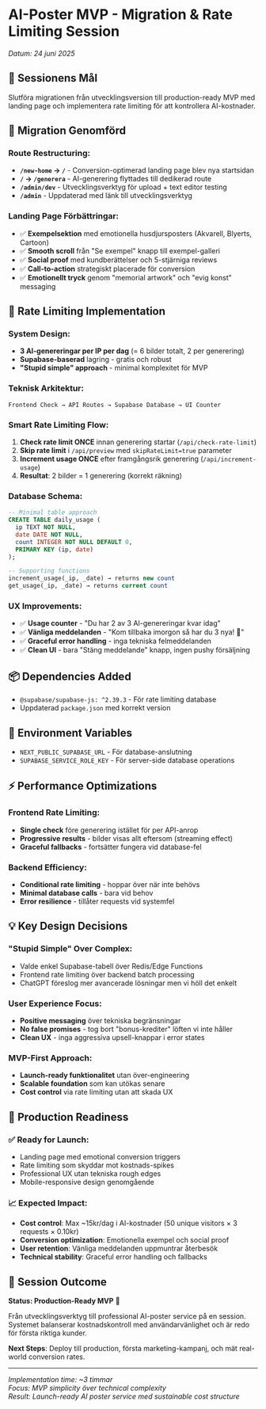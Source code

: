 # AI-Poster MVP - Migration & Rate Limiting Session
*Datum: 24 juni 2025*

## 🎯 Sessionens Mål
Slutföra migrationen från utvecklingsversion till production-ready MVP med landing page och implementera rate limiting för att kontrollera AI-kostnader.

## 🔄 Migration Genomförd

### **Route Restructuring:**
- **`/new-home` → `/`** - Conversion-optimerad landing page blev nya startsidan
- **`/` → `/generera`** - AI-generering flyttades till dedikerad route  
- **`/admin/dev`** - Utvecklingsverktyg för upload + text editor testing
- **`/admin`** - Uppdaterad med länk till utvecklingsverktyg

### **Landing Page Förbättringar:**
- ✅ **Exempelsektion** med emotionella husdjursposters (Akvarell, Blyerts, Cartoon)
- ✅ **Smooth scroll** från "Se exempel" knapp till exempel-galleri
- ✅ **Social proof** med kundberättelser och 5-stjärniga reviews
- ✅ **Call-to-action** strategiskt placerade för conversion
- ✅ **Emotionellt tryck** genom "memorial artwork" och "evig konst" messaging

## 🚦 Rate Limiting Implementation

### **System Design:**
- **3 AI-genereringar per IP per dag** (= 6 bilder totalt, 2 per generering)
- **Supabase-baserad** lagring - gratis och robust
- **"Stupid simple" approach** - minimal komplexitet för MVP

### **Teknisk Arkitektur:**
```
Frontend Check → API Routes → Supabase Database → UI Counter
```

### **Smart Rate Limiting Flow:**
1. **Check rate limit ONCE** innan generering startar (`/api/check-rate-limit`)
2. **Skip rate limit** i `/api/preview` med `skipRateLimit=true` parameter
3. **Increment usage ONCE** efter framgångsrik generering (`/api/increment-usage`)
4. **Resultat**: 2 bilder = 1 generering (korrekt räkning)

### **Database Schema:**
```sql
-- Minimal table approach
CREATE TABLE daily_usage (
  ip TEXT NOT NULL,
  date DATE NOT NULL,
  count INTEGER NOT NULL DEFAULT 0,
  PRIMARY KEY (ip, date)
);

-- Supporting functions
increment_usage(_ip, _date) → returns new count
get_usage(_ip, _date) → returns current count
```

### **UX Improvements:**
- ✅ **Usage counter** - "Du har 2 av 3 AI-genereringar kvar idag"
- ✅ **Vänliga meddelanden** - "Kom tillbaka imorgon så har du 3 nya! 🌅"
- ✅ **Graceful error handling** - inga tekniska felmeddelanden
- ✅ **Clean UI** - bara "Stäng meddelande" knapp, ingen pushy försäljning

## 📦 Dependencies Added
- `@supabase/supabase-js: ^2.39.3` - För rate limiting database
- Uppdaterad `package.json` med korrekt version

## 🔧 Environment Variables
- `NEXT_PUBLIC_SUPABASE_URL` - För database-anslutning
- `SUPABASE_SERVICE_ROLE_KEY` - För server-side database operations

## ⚡ Performance Optimizations

### **Frontend Rate Limiting:**
- **Single check** före generering istället för per API-anrop
- **Progressive results** - bilder visas allt eftersom (streaming effect)
- **Graceful fallbacks** - fortsätter fungera vid database-fel

### **Backend Efficiency:**
- **Conditional rate limiting** - hoppar över när inte behövs
- **Minimal database calls** - bara vid behov
- **Error resilience** - tillåter requests vid systemfel

## 💡 Key Design Decisions

### **"Stupid Simple" Over Complex:**
- Valde enkel Supabase-tabell över Redis/Edge Functions
- Frontend rate limiting över backend batch processing
- ChatGPT föreslog mer avancerade lösningar men vi höll det enkelt

### **User Experience Focus:**
- **Positive messaging** över tekniska begränsningar
- **No false promises** - tog bort "bonus-krediter" löften vi inte håller
- **Clean UX** - inga aggressiva upsell-knappar i error states

### **MVP-First Approach:**
- **Launch-ready funktionalitet** utan över-engineering
- **Scalable foundation** som kan utökas senare
- **Cost control** via rate limiting utan att skada UX

## 🚀 Production Readiness

### **✅ Ready for Launch:**
- Landing page med emotional conversion triggers
- Rate limiting som skyddar mot kostnads-spikes  
- Professional UX utan tekniska rough edges
- Mobile-responsive design genomgående

### **📈 Expected Impact:**
- **Cost control**: Max ~15kr/dag i AI-kostnader (50 unique visitors × 3 requests × 0.10kr)
- **Conversion optimization**: Emotionella exempel och social proof
- **User retention**: Vänliga meddelanden uppmuntrar återbesök
- **Technical stability**: Graceful error handling och fallbacks

## 🎯 Session Outcome

**Status: Production-Ready MVP** 🎉

Från utvecklingsverktyg till professional AI-poster service på en session. Systemet balanserar kostnadskontroll med användarvänlighet och är redo för första riktiga kunder.

**Next Steps**: Deploy till production, första marketing-kampanj, och mät real-world conversion rates.

---

*Implementation time: ~3 timmar*  
*Focus: MVP simplicity över technical complexity*  
*Result: Launch-ready AI poster service med sustainable cost structure*
